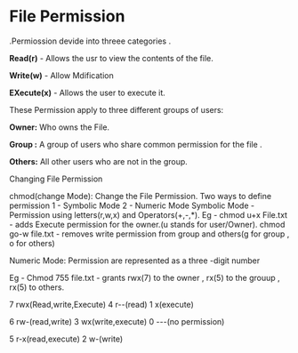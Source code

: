 # **File Permission** 

.Permiossion devide into  threee categories .


**Read(r)**  - Allows the usr to view the contents of the file.

**Write(w)** - Allow Mdification 

**EXecute(x)** - Allows the user to execute it.

These  Permission apply to three different groups of users:

**Owner:** Who owns the File.

**Group :** A group of users who share common permission for the file .

**Others:** All other users who are not in the group.




Changing File Permission

chmod(change Mode): Change the File Permission. 
                    Two  ways to define permission 
                    1 - Symbolic Mode 2 - Numeric Mode 
Symbolic Mode - Permission using letters(r,w,x) and Operators(+,-,*).
Eg - chmod u+x File.txt - adds Execute permission for the owner.(u stands for user/Owner).
    chmod go-w file.txt - removes write permission from group and others(g for group , o for others)

    
Numeric Mode:  Permission are represented as a three  -digit number

Eg - Chmod 755 file.txt - grants rwx(7) to the owner , rx(5) to the grouup , rx(5) to others.


7 rwx(Read,write,Execute)         4 r--(read)         1 x(execute)

6 rw-(read,write)                 3 wx(write,execute) 0 ---(no permission) 

5 r-x(read,execute)               2 w-(write)                         



  
